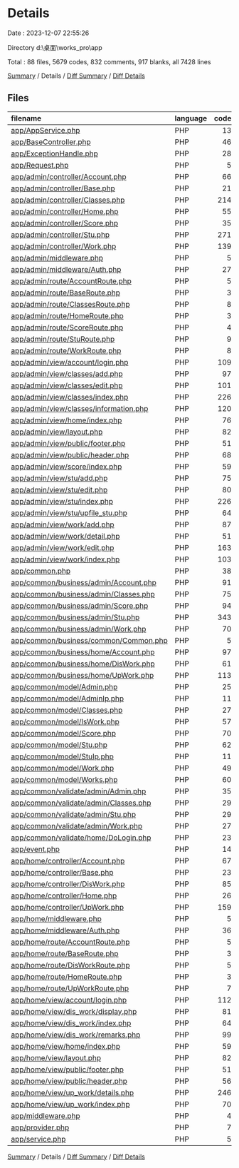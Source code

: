 # Details

Date : 2023-12-07 22:55:26

Directory d:\\桌面\\works_pro\\app

Total : 88 files,  5679 codes, 832 comments, 917 blanks, all 7428 lines

[Summary](results.md) / Details / [Diff Summary](diff.md) / [Diff Details](diff-details.md)

## Files
| filename | language | code | comment | blank | total |
| :--- | :--- | ---: | ---: | ---: | ---: |
| [app/AppService.php](/app/AppService.php) | PHP | 13 | 5 | 5 | 23 |
| [app/BaseController.php](/app/BaseController.php) | PHP | 46 | 38 | 15 | 99 |
| [app/ExceptionHandle.php](/app/ExceptionHandle.php) | PHP | 28 | 25 | 6 | 59 |
| [app/Request.php](/app/Request.php) | PHP | 5 | 1 | 3 | 9 |
| [app/admin/controller/Account.php](/app/admin/controller/Account.php) | PHP | 66 | 22 | 19 | 107 |
| [app/admin/controller/Base.php](/app/admin/controller/Base.php) | PHP | 21 | 7 | 7 | 35 |
| [app/admin/controller/Classes.php](/app/admin/controller/Classes.php) | PHP | 214 | 31 | 37 | 282 |
| [app/admin/controller/Home.php](/app/admin/controller/Home.php) | PHP | 55 | 5 | 16 | 76 |
| [app/admin/controller/Score.php](/app/admin/controller/Score.php) | PHP | 35 | 5 | 13 | 53 |
| [app/admin/controller/Stu.php](/app/admin/controller/Stu.php) | PHP | 271 | 32 | 42 | 345 |
| [app/admin/controller/Work.php](/app/admin/controller/Work.php) | PHP | 139 | 26 | 41 | 206 |
| [app/admin/middleware.php](/app/admin/middleware.php) | PHP | 5 | 7 | 1 | 13 |
| [app/admin/middleware/Auth.php](/app/admin/middleware/Auth.php) | PHP | 27 | 4 | 12 | 43 |
| [app/admin/route/AccountRoute.php](/app/admin/route/AccountRoute.php) | PHP | 5 | 3 | 2 | 10 |
| [app/admin/route/BaseRoute.php](/app/admin/route/BaseRoute.php) | PHP | 3 | 3 | 2 | 8 |
| [app/admin/route/ClassesRoute.php](/app/admin/route/ClassesRoute.php) | PHP | 8 | 4 | 4 | 16 |
| [app/admin/route/HomeRoute.php](/app/admin/route/HomeRoute.php) | PHP | 3 | 3 | 2 | 8 |
| [app/admin/route/ScoreRoute.php](/app/admin/route/ScoreRoute.php) | PHP | 4 | 3 | 2 | 9 |
| [app/admin/route/StuRoute.php](/app/admin/route/StuRoute.php) | PHP | 9 | 3 | 3 | 15 |
| [app/admin/route/WorkRoute.php](/app/admin/route/WorkRoute.php) | PHP | 8 | 3 | 3 | 14 |
| [app/admin/view/account/login.php](/app/admin/view/account/login.php) | PHP | 109 | 3 | 7 | 119 |
| [app/admin/view/classes/add.php](/app/admin/view/classes/add.php) | PHP | 97 | 1 | 6 | 104 |
| [app/admin/view/classes/edit.php](/app/admin/view/classes/edit.php) | PHP | 101 | 1 | 6 | 108 |
| [app/admin/view/classes/index.php](/app/admin/view/classes/index.php) | PHP | 226 | 6 | 19 | 251 |
| [app/admin/view/classes/information.php](/app/admin/view/classes/information.php) | PHP | 120 | 0 | 7 | 127 |
| [app/admin/view/home/index.php](/app/admin/view/home/index.php) | PHP | 76 | 0 | 3 | 79 |
| [app/admin/view/layout.php](/app/admin/view/layout.php) | PHP | 82 | 0 | 10 | 92 |
| [app/admin/view/public/footer.php](/app/admin/view/public/footer.php) | PHP | 51 | 0 | 2 | 53 |
| [app/admin/view/public/header.php](/app/admin/view/public/header.php) | PHP | 68 | 2 | 13 | 83 |
| [app/admin/view/score/index.php](/app/admin/view/score/index.php) | PHP | 59 | 1 | 3 | 63 |
| [app/admin/view/stu/add.php](/app/admin/view/stu/add.php) | PHP | 75 | 0 | 6 | 81 |
| [app/admin/view/stu/edit.php](/app/admin/view/stu/edit.php) | PHP | 80 | 0 | 7 | 87 |
| [app/admin/view/stu/index.php](/app/admin/view/stu/index.php) | PHP | 226 | 10 | 12 | 248 |
| [app/admin/view/stu/upfile_stu.php](/app/admin/view/stu/upfile_stu.php) | PHP | 64 | 3 | 6 | 73 |
| [app/admin/view/work/add.php](/app/admin/view/work/add.php) | PHP | 87 | 2 | 7 | 96 |
| [app/admin/view/work/detail.php](/app/admin/view/work/detail.php) | PHP | 51 | 0 | 5 | 56 |
| [app/admin/view/work/edit.php](/app/admin/view/work/edit.php) | PHP | 163 | 2 | 8 | 173 |
| [app/admin/view/work/index.php](/app/admin/view/work/index.php) | PHP | 103 | 4 | 11 | 118 |
| [app/common.php](/app/common.php) | PHP | 38 | 9 | 4 | 51 |
| [app/common/business/admin/Account.php](/app/common/business/admin/Account.php) | PHP | 91 | 20 | 24 | 135 |
| [app/common/business/admin/Classes.php](/app/common/business/admin/Classes.php) | PHP | 75 | 19 | 15 | 109 |
| [app/common/business/admin/Score.php](/app/common/business/admin/Score.php) | PHP | 94 | 21 | 23 | 138 |
| [app/common/business/admin/Stu.php](/app/common/business/admin/Stu.php) | PHP | 343 | 62 | 57 | 462 |
| [app/common/business/admin/Work.php](/app/common/business/admin/Work.php) | PHP | 70 | 14 | 13 | 97 |
| [app/common/business/common/Common.php](/app/common/business/common/Common.php) | PHP | 5 | 3 | 4 | 12 |
| [app/common/business/home/Account.php](/app/common/business/home/Account.php) | PHP | 97 | 19 | 24 | 140 |
| [app/common/business/home/DisWork.php](/app/common/business/home/DisWork.php) | PHP | 61 | 10 | 14 | 85 |
| [app/common/business/home/UpWork.php](/app/common/business/home/UpWork.php) | PHP | 113 | 25 | 31 | 169 |
| [app/common/model/Admin.php](/app/common/model/Admin.php) | PHP | 25 | 12 | 9 | 46 |
| [app/common/model/AdminIp.php](/app/common/model/AdminIp.php) | PHP | 11 | 3 | 6 | 20 |
| [app/common/model/Classes.php](/app/common/model/Classes.php) | PHP | 27 | 15 | 11 | 53 |
| [app/common/model/IsWork.php](/app/common/model/IsWork.php) | PHP | 57 | 26 | 13 | 96 |
| [app/common/model/Score.php](/app/common/model/Score.php) | PHP | 70 | 27 | 14 | 111 |
| [app/common/model/Stu.php](/app/common/model/Stu.php) | PHP | 62 | 28 | 14 | 104 |
| [app/common/model/StuIp.php](/app/common/model/StuIp.php) | PHP | 11 | 3 | 6 | 20 |
| [app/common/model/Work.php](/app/common/model/Work.php) | PHP | 49 | 26 | 14 | 89 |
| [app/common/model/Works.php](/app/common/model/Works.php) | PHP | 60 | 31 | 17 | 108 |
| [app/common/validate/admin/Admin.php](/app/common/validate/admin/Admin.php) | PHP | 35 | 18 | 7 | 60 |
| [app/common/validate/admin/Classes.php](/app/common/validate/admin/Classes.php) | PHP | 29 | 18 | 5 | 52 |
| [app/common/validate/admin/Stu.php](/app/common/validate/admin/Stu.php) | PHP | 29 | 18 | 4 | 51 |
| [app/common/validate/admin/Work.php](/app/common/validate/admin/Work.php) | PHP | 27 | 18 | 4 | 49 |
| [app/common/validate/home/DoLogin.php](/app/common/validate/home/DoLogin.php) | PHP | 23 | 18 | 5 | 46 |
| [app/event.php](/app/event.php) | PHP | 14 | 1 | 3 | 18 |
| [app/home/controller/Account.php](/app/home/controller/Account.php) | PHP | 67 | 21 | 17 | 105 |
| [app/home/controller/Base.php](/app/home/controller/Base.php) | PHP | 23 | 7 | 7 | 37 |
| [app/home/controller/DisWork.php](/app/home/controller/DisWork.php) | PHP | 85 | 6 | 24 | 115 |
| [app/home/controller/Home.php](/app/home/controller/Home.php) | PHP | 26 | 4 | 9 | 39 |
| [app/home/controller/UpWork.php](/app/home/controller/UpWork.php) | PHP | 159 | 13 | 33 | 205 |
| [app/home/middleware.php](/app/home/middleware.php) | PHP | 5 | 7 | 1 | 13 |
| [app/home/middleware/Auth.php](/app/home/middleware/Auth.php) | PHP | 36 | 5 | 13 | 54 |
| [app/home/route/AccountRoute.php](/app/home/route/AccountRoute.php) | PHP | 5 | 3 | 2 | 10 |
| [app/home/route/BaseRoute.php](/app/home/route/BaseRoute.php) | PHP | 3 | 3 | 3 | 9 |
| [app/home/route/DisWorkRoute.php](/app/home/route/DisWorkRoute.php) | PHP | 5 | 3 | 3 | 11 |
| [app/home/route/HomeRoute.php](/app/home/route/HomeRoute.php) | PHP | 3 | 3 | 3 | 9 |
| [app/home/route/UpWorkRoute.php](/app/home/route/UpWorkRoute.php) | PHP | 7 | 3 | 3 | 13 |
| [app/home/view/account/login.php](/app/home/view/account/login.php) | PHP | 112 | 3 | 8 | 123 |
| [app/home/view/dis_work/display.php](/app/home/view/dis_work/display.php) | PHP | 81 | 1 | 7 | 89 |
| [app/home/view/dis_work/index.php](/app/home/view/dis_work/index.php) | PHP | 64 | 1 | 7 | 72 |
| [app/home/view/dis_work/remarks.php](/app/home/view/dis_work/remarks.php) | PHP | 99 | 0 | 8 | 107 |
| [app/home/view/home/index.php](/app/home/view/home/index.php) | PHP | 59 | 0 | 1 | 60 |
| [app/home/view/layout.php](/app/home/view/layout.php) | PHP | 82 | 0 | 10 | 92 |
| [app/home/view/public/footer.php](/app/home/view/public/footer.php) | PHP | 51 | 0 | 2 | 53 |
| [app/home/view/public/header.php](/app/home/view/public/header.php) | PHP | 56 | 2 | 10 | 68 |
| [app/home/view/up_work/details.php](/app/home/view/up_work/details.php) | PHP | 246 | 8 | 19 | 273 |
| [app/home/view/up_work/index.php](/app/home/view/up_work/index.php) | PHP | 70 | 1 | 7 | 78 |
| [app/middleware.php](/app/middleware.php) | PHP | 4 | 6 | 1 | 11 |
| [app/provider.php](/app/provider.php) | PHP | 7 | 1 | 2 | 10 |
| [app/service.php](/app/service.php) | PHP | 5 | 2 | 3 | 10 |

[Summary](results.md) / Details / [Diff Summary](diff.md) / [Diff Details](diff-details.md)